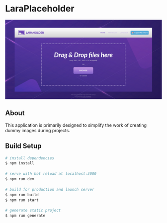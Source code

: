# LaraPlaceholder
![GitHub Logo](/static/img/preview.jpg)

## About
This application is primarily designed to simplify the work of creating dummy images during projects.


## Build Setup

```bash
# install dependencies
$ npm install

# serve with hot reload at localhost:3000
$ npm run dev

# build for production and launch server
$ npm run build
$ npm run start

# generate static project
$ npm run generate
```
